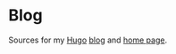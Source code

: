 # Blog

Sources for my [Hugo][1] [blog][2] and [home page][3].

 [1]: http://gohugo.io
 [2]: https://billthefarmer.github.io/blog
 [3]: https://billthefarmer.github.io
